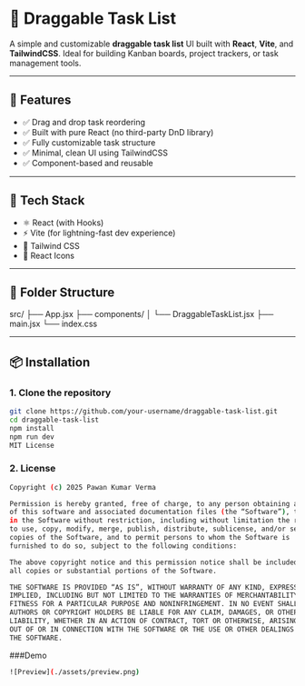 # 🧩 Draggable Task List

A simple and customizable **draggable task list** UI built with **React**, **Vite**, and **TailwindCSS**. Ideal for building Kanban boards, project trackers, or task management tools.



---

## 🚀 Features

- ✅ Drag and drop task reordering
- ✅ Built with pure React (no third-party DnD library)
- ✅ Fully customizable task structure
- ✅ Minimal, clean UI using TailwindCSS
- ✅ Component-based and reusable

---

## 🧱 Tech Stack

- ⚛️ React (with Hooks)
- ⚡ Vite (for lightning-fast dev experience)
- 🎨 Tailwind CSS
- 🎯 React Icons

---

## 📁 Folder Structure

src/
├── App.jsx
├── components/
│ └── DraggableTaskList.jsx
├── main.jsx
└── index.css

---

## 📦 Installation

### 1. Clone the repository

```bash
git clone https://github.com/your-username/draggable-task-list.git
cd draggable-task-list
npm install
npm run dev
MIT License
```
### 2. License
```bash
Copyright (c) 2025 Pawan Kumar Verma

Permission is hereby granted, free of charge, to any person obtaining a copy
of this software and associated documentation files (the “Software”), to deal
in the Software without restriction, including without limitation the rights
to use, copy, modify, merge, publish, distribute, sublicense, and/or sell
copies of the Software, and to permit persons to whom the Software is
furnished to do so, subject to the following conditions:

The above copyright notice and this permission notice shall be included in
all copies or substantial portions of the Software.

THE SOFTWARE IS PROVIDED “AS IS”, WITHOUT WARRANTY OF ANY KIND, EXPRESS OR
IMPLIED, INCLUDING BUT NOT LIMITED TO THE WARRANTIES OF MERCHANTABILITY,
FITNESS FOR A PARTICULAR PURPOSE AND NONINFRINGEMENT. IN NO EVENT SHALL THE
AUTHORS OR COPYRIGHT HOLDERS BE LIABLE FOR ANY CLAIM, DAMAGES, OR OTHER
LIABILITY, WHETHER IN AN ACTION OF CONTRACT, TORT OR OTHERWISE, ARISING FROM,
OUT OF OR IN CONNECTION WITH THE SOFTWARE OR THE USE OR OTHER DEALINGS IN
THE SOFTWARE.
```
###Demo
```bash
![Preview](./assets/preview.png)
```
